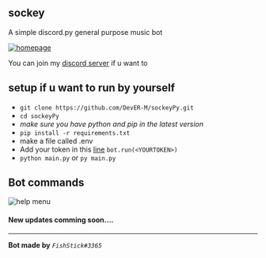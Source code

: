 ## sockey 

A simple discord.py general purpose music bot


[![homepage](https://user-images.githubusercontent.com/78902540/153714070-79edddbb-21a5-45e2-8a70-a54c8c52a933.png )](https://discord.com/api/oauth2/authorize?client_id=916685474364534805&permissions=275147647024&scope=bot%20applications.commands "invite link")



You can join my [discord server](https://discord.com/invite/f9zy7HYXg4) if u want to 


## setup if u want to run by yourself
- `git clone https://github.com/DevER-M/sockeyPy.git`
- `cd sockeyPy`
- *make sure you have python and pip in the latest version*
- `pip install -r requirements.txt`
- make a file called .env
- Add your token in this [line](/main.py#L42) ```bot.run(<YOURTOKEN>)```
- `python main.py` or `py main.py`

## Bot commands
![help menu](https://user-images.githubusercontent.com/78902540/153714982-5e7296f7-30a0-44fa-ab9a-6a17d88db499.png)


#### New updates comming soon....
******
**Bot made by** *`FishStick#3365`*
